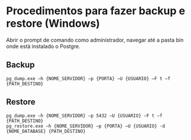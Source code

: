 <h1>Procedimentos para fazer backup e restore (Windows)</h1>

Abrir o prompt de comando como administrador, navegar até a pasta bin onde está instalado o Postgre.

<h2>Backup</h2>

```
pg_dump.exe –h {NOME_SERVIDOR} –p {PORTA} –U {USUARIO} –F t –f {PATH_DESTINO}
```

<h2>Restore</h2>

```
pg_dump.exe –h {NOME_SERVIDOR} –p 5432 –U {USUARIO} –F t –f {PATH_DESTINO}
pg_restore.exe –h {NOME_SERVIDOR} –p {PORTA} –U {USUARIO} -d {NOME_DATABASE} {PATH_DESTINO}
```
